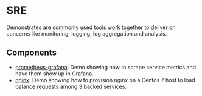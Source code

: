 # SRE

Demonstrates are commonly used tools work together to deliver on concerns like monitoring, logging, log aggregation and analysis.

## Components

- [prometheus-grafana](./prometheus-grafana/README.md): Demo showing how to scrape service metrics and have them show up in Grafana.
- [nginx](./nginx-load-balancer/README.md): Demo showing how to provision nginx on a Centos 7 host to load balance requests among 3 backed services.
